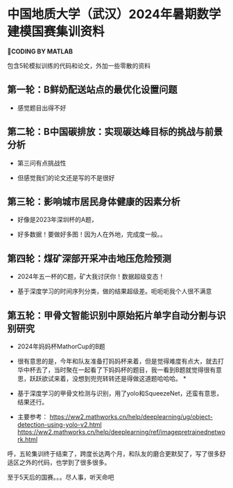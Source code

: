 # 中国地质大学（武汉）2024年暑期数学建模国赛集训资料

🔨**CODING BY MATLAB**

包含5轮模拟训练的代码和论文，外加一些零散的资料

## 第一轮：B鲜奶配送站点的最优化设置问题

- 感觉题目出得不好

## 第二轮：B中国碳排放：实现碳达峰目标的挑战与前景分析

- 第三问有点挑战性

- 但感觉我们的论文还是写的不是很好

## 第三轮：影响城市居民身体健康的因素分析

- 好像是2023年深圳杯的A题，

- 好多数据！要做好多图！因为人在外地，完成度一般。。

## 第四轮：煤矿深部开采冲击地压危险预测

- 2024年五一杯的C题，矿大我讨厌你！数据超级变态！

- 基于深度学习的时间序列分类，做的结果超级差。呃呃呃我个人很不满意

## 第五轮：甲骨文智能识别中原始拓片单字自动分割与识别研究

- 2024年妈妈杯MathorCup的B题

* 很有意思的是，今年和队友准备打妈妈杯来着，但是觉得难度有点大，就去打华中杯去了，当时聚在一起看了下妈妈杯的题目，我一看到B题就觉得很有意思，跃跃欲试来着，没想到兜兜转转还是得做这道题哈哈哈。 *

* 基于深度学习的甲骨文检测与识别，用了yolo和SqueezeNet，还蛮有意思，结果还行。

- 主要参考：
https://ww2.mathworks.cn/help/deeplearning/ug/object-detection-using-yolo-v2.html
https://ww2.mathworks.cn/help/deeplearning/ref/imagepretrainednetwork.html


呼，五轮集训终于结束了，跨度长达两个月，和队友的磨合更默契了，写了很多舒适区之外的代码，也学到了很多很多。

至于5天后的国赛。。。尽人事，听天命吧
